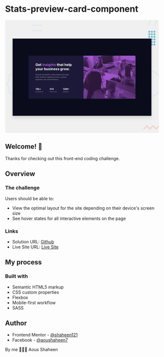 # Stats-preview-card-component

![Design preview for the Clipboard landing page coding challenge](./images/desktop-preview.jpg)

## Welcome! 👋
Thanks for checking out this front-end coding challenge.

## Overview

### The challenge

Users should be able to:

- View the optimal layout for the site depending on their device's screen size
- See hover states for all interactive elements on the page

### Links

- Solution URL: [Github](https://github.com/Shaheen121/Stats-preview-card-component.git)
- Live Site URL: [Live Site](https://Shaheen121.github.io/Stats-preview-card-component/)

## My process

### Built with

- Semantic HTML5 markup
- CSS custom properties
- Flexbox
- Mobile-first workflow
- SASS


## Author

- Frontend Mentor - [@shaheen121](https://www.frontendmentor.io/profile/Shaheen121)
- Facebook - [@aoushaheen7](https://www.facebook.com/shaheen7tl/)

By me 🚀🚀🚀
Aous Shaheen